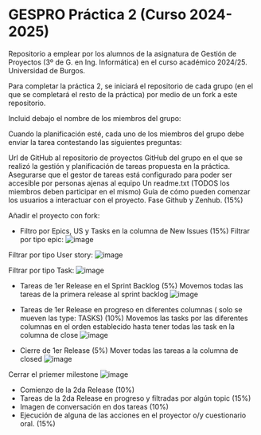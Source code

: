 # GESPRO Práctica 2 (Curso 2024-2025)
Repositorio a emplear por los alumnos de la asignatura de Gestión de Proyectos (3º de G. en Ing. Informática) en el curso académico 2024/25. Universidad de Burgos.

Para completar la práctica 2, se iniciará el repositorio de cada grupo (en el que se completará el resto de la práctica) por medio de un fork a este repositorio.

Incluid debajo el nombre de los miembros del grupo:




Cuando la planificación esté, cada uno de los miembros del grupo debe enviar la tarea contestando las siguientes preguntas:

Url de GitHub al repositorio de proyectos GitHub del grupo en el que se realizó la gestión y planificación de tareas propuesta en la práctica.
Asegurarse que el gestor de tareas está configurado para poder ser accesible por personas ajenas al equipo 
Un readme.txt (TODOS los miembros deben participar en el mismo)
Guía de cómo pueden comenzar los usuarios a interactuar con el proyecto. Fase Github y Zenhub. (15%)

Añadir el proyecto con fork:


 
- Filtro por Epics, US y Tasks en la columna de New Issues (15%)
Filtrar por tipo epic:
![image](https://github.com/user-attachments/assets/d6e86dc1-7908-4b42-95bd-6ee9533de437)

Filtrar por tipo User story:
![image](https://github.com/user-attachments/assets/571b45a3-89ab-43ee-ae3c-99c0372f897d)

Filtrar por tipo Task:
![image](https://github.com/user-attachments/assets/92672e8b-9ede-428e-9f39-9c47ffd26c81)

- Tareas de 1er Release en el Sprint Backlog (5%)
Movemos todas las tareas de la primera release al sprint backlog
![image](https://github.com/user-attachments/assets/c40a6cb4-2512-4c03-93fd-2758c489a690)

- Tareas de 1er Release en progreso en diferentes columnas ( solo se mueven las type: TASKS) (10%)
Movemos las tasks por las diferentes columnas en el orden establecido hasta tener todas las task en la columna de close
![image](https://github.com/user-attachments/assets/bb5c5990-f45b-43a6-9598-b911347404aa)

- Cierre de 1er Release (5%)
Mover todas las tareas a la columna de closed
![image](https://github.com/user-attachments/assets/2f57c1fd-0156-4b3c-aa57-9155fb363eb8)

Cerrar el priemer milestone
![image](https://github.com/user-attachments/assets/6abaa4e8-ba69-4490-8f64-dda084e6a73e)


- Comienzo de la 2da Release (10%)
- Tareas de la 2da Release en progreso y filtradas por algún topic (15%)
- Imagen de conversación en dos tareas (10%)
- Ejecución de alguna de las acciones en el proyector o/y cuestionario oral. (15%)
